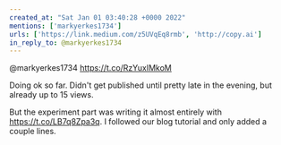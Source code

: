 ```yaml
---
created_at: "Sat Jan 01 03:40:28 +0000 2022"
mentions: ['markyerkes1734']
urls: ['https://link.medium.com/z5UVqEq8rmb', 'http://copy.ai']
in_reply_to: @markyerkes1734
---
```


@markyerkes1734 https://t.co/RzYuxIMkoM

Doing ok so far. Didn't get published until pretty late in the evening, but already up to 15 views.

But the experiment part was writing it almost entirely with https://t.co/LB7q8Zpa3q. I followed our blog tutorial and only added a couple lines.